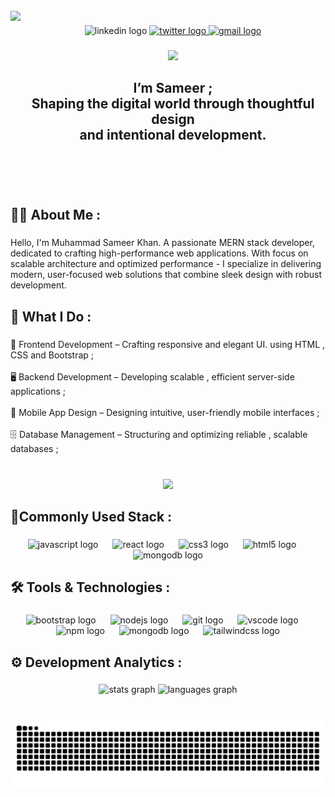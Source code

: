 <br clear="both">

<img align="left" height="285" src="https://user-images.githubusercontent.com/74038190/229223263-cf2e4b07-2615-4f87-9c38-e37600f8381a.gif"  />

###

<div align="center">
  <img src="https://raw.githubusercontent.com/maurodesouza/profile-readme-generator/master/src/assets/icons/social/linkedin/default.svg" width="55" height="40" alt="linkedin logo"  />
  <a href="https://x.com/iyiu9akhan" target="_blank">
    <img src="https://raw.githubusercontent.com/maurodesouza/profile-readme-generator/master/src/assets/icons/social/twitter/default.svg" width="55" height="40" alt="twitter logo"  />
  </a>
  <a href="https://mail.google.com/mail/?view=cm&to=iyiu9akhan@gmail.com" target="_blank">
    <img src="https://raw.githubusercontent.com/maurodesouza/profile-readme-generator/master/src/assets/icons/social/gmail/default.svg" width="55" height="40" alt="gmail logo"  />
  </a>
</div>

###

<div align="center">
  <img src="https://visitor-badge.laobi.icu/badge?page_id=iyiu9akhan.iyiu9akhan&left_color=red"  />
</div>

###

<h2 align="center">I’m Sameer ; <br>Shaping the digital world through thoughtful design <br>and intentional development.</h2>

###

<br clear="both">

<h2 align="left">🧑‍💻  About Me :</h2>

###

<p align="left">Hello, I'm Muhammad Sameer Khan. A passionate MERN stack developer, dedicated to crafting high-performance web applications. With focus on scalable architecture and optimized performance - I specialize in delivering modern, user-focused web solutions that combine sleek design with robust development.</p>

###

<h2 align="left">🔧 What I Do :</h2>

###

<p align="left">🎨 Frontend Development – Crafting responsive and elegant UI. using HTML , CSS and Bootstrap ;<br><br>🖥️ Backend Development – Developing scalable , efficient server-side applications ;<br><br>📱 Mobile App Design – Designing intuitive, user-friendly mobile interfaces ;<br><br>🗄️ Database Management – Structuring and optimizing reliable , scalable databases ;</p>

###

<br clear="both">

<div align="center">
  <img height="335" src="https://user-images.githubusercontent.com/74038190/221352995-5ac18bdf-1a19-4f99-bbb6-77559b220470.gif"  />
</div>

###

<h2 align="left">🌿Commonly Used Stack :</h2>

###

<div align="center">
  <img src="https://cdn.jsdelivr.net/gh/devicons/devicon/icons/javascript/javascript-original.svg" height="50" alt="javascript logo"  />
  <img width="15" />
  <img src="https://cdn.jsdelivr.net/gh/devicons/devicon/icons/react/react-original.svg" height="50" alt="react logo"  />
  <img width="15" />
  <img src="https://cdn.jsdelivr.net/gh/devicons/devicon/icons/css3/css3-original.svg" height="50" alt="css3 logo"  />
  <img width="15" />
  <img src="https://cdn.jsdelivr.net/gh/devicons/devicon/icons/html5/html5-original.svg" height="50" alt="html5 logo"  />
  <img width="15" />
  <img src="https://cdn.jsdelivr.net/gh/devicons/devicon/icons/mongodb/mongodb-original.svg" height="50" alt="mongodb logo"  />
</div>

###

<h2 align="left">🛠️ Tools & Technologies :</h2>

###

<div align="center">
  <img src="https://cdn.jsdelivr.net/gh/devicons/devicon/icons/bootstrap/bootstrap-original.svg" height="50" alt="bootstrap logo"  />
  <img width="15" />
  <img src="https://cdn.jsdelivr.net/gh/devicons/devicon/icons/nodejs/nodejs-original.svg" height="50" alt="nodejs logo"  />
  <img width="15" />
  <img src="https://cdn.jsdelivr.net/gh/devicons/devicon/icons/git/git-original.svg" height="50" alt="git logo"  />
  <img width="15" />
  <img src="https://cdn.jsdelivr.net/gh/devicons/devicon/icons/vscode/vscode-original.svg" height="50" alt="vscode logo"  />
  <img width="15" />
  <img src="https://cdn.jsdelivr.net/gh/devicons/devicon/icons/npm/npm-original-wordmark.svg" height="50" alt="npm logo"  />
  <img width="15" />
  <img src="https://cdn.jsdelivr.net/gh/devicons/devicon/icons/mongodb/mongodb-original.svg" height="50" alt="mongodb logo"  />
  <img width="15" />
  <img src="https://cdn.jsdelivr.net/gh/devicons/devicon/icons/tailwindcss/tailwindcss-original-wordmark.svg" height="50" alt="tailwindcss logo"  />
</div>

###

<h2 align="left">⚙️ Development Analytics :</h2>

###

<div align="center">
  <img src="https://github-readme-stats.vercel.app/api?username=iyiu9akhan&hide_title=false&hide_rank=false&show_icons=true&include_all_commits=true&count_private=true&disable_animations=false&theme=dracula&locale=en&hide_border=false&order=1" height="155" alt="stats graph"  />
  <img src="https://github-readme-stats.vercel.app/api/top-langs?username=iyiu9akhan&locale=en&hide_title=false&layout=compact&card_width=320&langs_count=6&theme=dracula&hide_border=false&order=2" height="155" alt="languages graph"  />
</div>

###

<br clear="both">

<img src="https://raw.githubusercontent.com/iyiu9akhan/iyiu9akhan/output/snake.svg" alt="Snake animation" />

###
